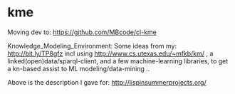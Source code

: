 kme
===
Moving dev to: https://github.com/MBcode/cl-kme

Knowledge_Modeling_Environment: Some ideas from my: http://bit.ly/TP8gfz incl using http://www.cs.utexas.edu/~mfkb/km/ , a linked(open)data/sparql-client, and a few machine-learning libraries, to get a kn-based assist to ML modeling/data-mining .. 

Above is the description I gave for: http://lispinsummerprojects.org/
